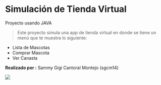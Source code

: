 # Simulación de Tienda Virtual
Proyecto usando JAVA
> Este proyecto simula una app de tienda virtual en donde se tiene un menú que te muestra lo siguiente:
- Lista de Mascotas
- Comprar Mascota
- Ver Canasta

**Realizado por :** Sammy Gigi Cantoral Montejo (sgcm14)

![](https://edteam-media.s3.amazonaws.com/users/avatar/16f3b00c-18cf-43f5-af5f-f9692fa3e5f1.jpg)
